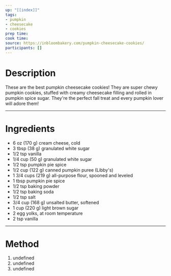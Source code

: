 ```yaml
---
up: "[[index]]"
tags:
- pumpkin
- cheesecake
- cookies
prep time: 
cook time: 
source: https://inbloombakery.com/pumpkin-cheesecake-cookies/
participants: [] 
---
```

# Description
These are the best pumpkin cheesecake cookies! They are super chewy pumpkin cookies, stuffed with creamy cheesecake filling and rolled in pumpkin spice sugar. They're the perfect fall treat and every pumpkin lover will adore them!

---

# Ingredients
- 6 oz (170 g) cream cheese, cold
- 3 tbsp (38 g) granulated white sugar
- 1/2 tsp vanilla
- 1/4 cup (50 g) granulated white sugar
- 1/2 tsp pumpkin pie spice
- 1/2 cup (122 g) canned pumpkin puree (Libby's)
- 1 3/4 cups (219 g) all-purpose flour, spooned and leveled
- 1 tbsp pumpkin pie spice
- 1/2 tsp baking powder
- 1/2 tsp baking soda
- 1/2 tsp salt
- 3/4 cup (168 g) unsalted butter, softened
- 1 cup (220 g) light brown sugar
- 2 egg yolks, at room temperature
- 2 tsp vanilla

---

# Method
1. undefined
2. undefined
3. undefined